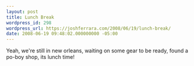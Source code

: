 ```yaml
---
layout: post
title: Lunch Break
wordpress_id: 298
wordpress_url: https://joshferrara.com/2008/06/19/lunch-break/
date: 2008-06-19 09:48:02.000000000 -05:00
---
```

<!--Mime Type of File is image/jpeg --><div class="postie-image-div"><a href="https://joshferrara.com/wp-photos/20080619-104802-1.jpg"><img src="https://joshferrara.com/wp-photos/thumb.20080619-104802-1.jpg" alt="" style="3px;" class="postie-image" /></a></div> Yeah, we're still in new orleans, waiting on some gear to be ready, found a po-boy shop, its lunch time!
